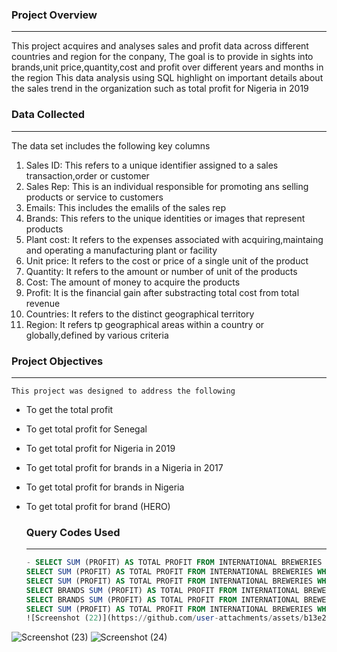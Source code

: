### Project Overview
---
This project acquires and analyses sales and profit data across different countries and region for the conpany, The goal is to provide in sights into brands,unit price,quantity,cost and profit over different years and months in the region
  This data analysis using SQL highlight on important details about the sales trend in the organization such as total profit for Nigeria in 2019

### Data Collected
---
The data set includes the following key columns
1. Sales ID: This refers to a unique identifier assigned to a sales transaction,order or customer
2. Sales Rep: This is an individual responsible for promoting ans selling products or service to customers
3. Emails: This includes the emalils of the sales rep
4. Brands: This refers to the unique identities or images that represent products
5. Plant cost: It refers to the expenses associated with acquiring,maintaing and operating a manufacturing plant or facility
6. Unit price: It refers to the cost or price of a single unit of the product
7. Quantity: It refers to the amount or number of unit of the products
8. Cost: The amount of money to acquire the products
9. Profit: It is the financial gain after substracting total cost from total revenue
10. Countries: It refers to the distinct geographical territory
11. Region: It refers tp geographical areas within a country or globally,defined by various criteria

  ### Project Objectives
  ---
    This project was designed to address the following
   - To get the total profit
  - To get total profit for Senegal
  - To get total profit for Nigeria in 2019
  - To get total profit for brands in a Nigeria  in 2017
  - To get total profit for brands in Nigeria
  - To get total profit for brand (HERO)
    
    ### Query Codes Used
    ---
    ~~~SQL
    - SELECT SUM (PROFIT) AS TOTAL PROFIT FROM INTERNATIONAL BREWERIES
    SELECT SUM (PROFIT) AS TOTAL PROFIT FROM INTERNATIONAL BREWERIES WHERE COUNTRIES = 'SENEGAL'
    SELECT SUM (PROFIT) AS TOTAL PROFIT FROM INTERNATIONAL BREWERIES WHERE COUNTRIES = 'NIGERIA' AND YEARS = 2019
    SELECT BRANDS SUM (PROFIT) AS TOTAL PROFIT FROM INTERNATIONAL BREWERIES WHERE COUNTRIES = 'NIGERIA' AND YEARS '2017' GROUP BY BRANDS  ORDER BY 2 DESC
    SELECT BRANDS SUM (PROFIT) AS TOTAL PROFIT FROM INTERNATIONAL BREWERIES WHERE COUNTRIES = 'NIGERIA' GROUP BY BRANDS ORDER BY 2 DESC
    SELECT SUM (PROFIT) AS TOTAL PROFIT FROM INTERNATIONAL BREWERIES WHERE COUNTRIES = 'NIGERIA' AND YEARS = '2017' AND BRANDS = 'HERO'
    ![Screenshot (22)](https://github.com/user-attachments/assets/b13e2787-168e-47cc-ab3e-725a781469c5)

![Screenshot (23)](https://github.com/user-attachments/assets/bc79afb3-4df1-4e03-a046-e665882de551)
![Screenshot (24)](https://github.com/user-attachments/assets/88323317-4279-4761-accc-d0c164856633)

